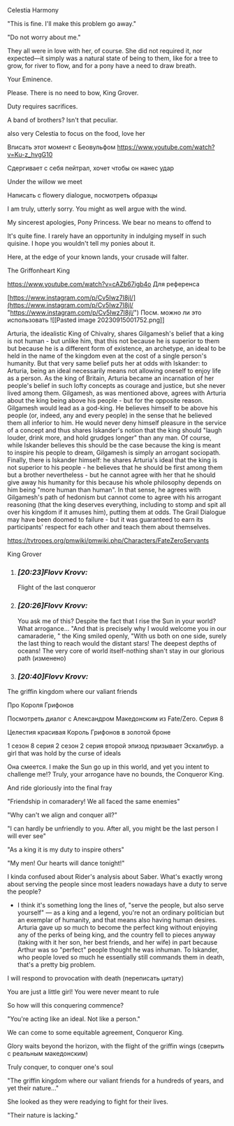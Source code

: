 Celestia Harmony

"This is fine. I'll make this problem go away."

"Do not worry about me."

They all were in love with her, of course. She did not required it, nor expected—it simply was a natural state of being to them, like for a tree to grow, for river to flow, and for a pony have a need to draw breath.



Your Eminence.

Please. There is no need to bow, King Grover.


Duty requires sacrifices.


A band of brothers? Isn't that peculiar.

also very Celestia to focus on the food, love her

Вписать этот момент с Беовульфом
https://www.youtube.com/watch?v=Ku-z_hvgG10


Сдергивает с себя пейтрал, хочет чтобы он нанес удар

Under the willow we meet

Написать с flowery dialogue, посмотреть образцы

I am truly, utterly sorry.
You might as well argue with the wind.


My sincerest apologies, Pony Princess. We bear no means to offend to 

It's quite fine. I rarely have an opportunity in indulging myself in such quisine. 
I hope you wouldn't tell my ponies about it. 



Here, at the edge of your known lands, your crusade will falter.








The Griffonheart King

https://www.youtube.com/watch?v=cAZb67igb4o
Для референса

[https://www.instagram.com/p/Cv5Iwz7I8jl/](https://www.instagram.com/p/Cv5Iwz7I8jl/ "https://www.instagram.com/p/Cv5Iwz7I8jl/")
Посм. можно ли это использовать
![[Pasted image 20230915001752.png]]

Arturia, the idealistic King of Chivalry, shares Gilgamesh's belief that a king is not human - but unlike him, that this not because he is superior to them but because he is a different form of existence, an archetype, an ideal to be held in the name of the kingdom even at the cost of a single person's humanity. But that very same belief puts her at odds with Iskander: to Arturia, being an ideal necessarily means not allowing oneself to enjoy life as a person. As the king of Britain, Arturia became an incarnation of her people's belief in such lofty concepts as courage and justice, but she never lived among them. Gilgamesh, as was mentioned above, agrees with Arturia about the king being above his people - but for the opposite reason. Gilgamesh would lead as a god-king. He believes himself to be above his people (or, indeed, any and every people) in the sense that he believed them all inferior to him. He would never deny himself pleasure in the service of a concept and thus shares Iskander's notion that the king should "laugh louder, drink more, and hold grudges longer" than any man. Of course, while Iskander believes this should be the case because the king is meant to inspire his people to dream, Gilgamesh is simply an arrogant sociopath. Finally, there is Iskander himself: he shares Arturia's ideal that the king is not superior to his people - he believes that he should be first among them but a brother nevertheless - but he cannot agree with her that he should give away his humanity for this because his whole philosophy depends on him being "more human than human". In that sense, he agrees with Gilgamesh's path of hedonism but cannot come to agree with his arrogant reasoning (that the king deserves everything, including to stomp and spit all over his kingdom if it amuses him), putting them at odds. The Grail Dialogue may have been doomed to failure - but it was guaranteed to earn its participants' respect for each other and teach them about themselves.

https://tvtropes.org/pmwiki/pmwiki.php/Characters/FateZeroServants

King Grover

1. ### _[_20:23_]_Flovv Krovv_:_ 
    
    Flight of the last conqueror
    
2. ### _[_20:26_]_Flovv Krovv_:_ 
    
    You ask me of this? Despite the fact that I rise the Sun in your world? What arrogance... "And that is precisely why I would welcome you in our camaraderie, " the King smiled openly, "With us both on one side, surely the last thing to reach would the distant stars! The deepest depths of oceans! The very core of world itself-nothing shan't stay in our glorious path (изменено)
    
3. ### _[_20:40_]_Flovv Krovv_:_ 
    

The griffin kingdom where our valiant friends

Про Короля Грифонов

Посмотреть диалог с Александром Македонским из Fate/Zero. Серия 8

Целестия красивая
Король Грифонов в золотой броне

1 сезон 8 серия
2 сезон 2 серия
второй эпизод
призывает Эскалибур. a girl that was hold by the curse of ideals


Она смеется.
I make the Sun go up in this world, and yet you intent to challenge me!? Truly, your arrogance have no bounds, the Conqueror King.


And ride gloriously into the final fray

"Friendship in comaradery! We all faced the same enemies"

"Why can't we align and conquer all?"

"I can hardly be unfriendly to you. After all, you might be the last person I will ever see"


"As a king it is my duty to inspire others"

"My men! Our hearts will dance tonight!"


I kinda confused about Rider's analysis about Saber. What's exactly wrong about serving the people since most leaders nowadays have a duty to serve the people?

- I think it's something long the lines of, "serve the people, but also serve yourself" — as a king and a legend, you're not an ordinary politician but an exemplar of humanity, and that means also having human desires. Arturia gave up so much to become the perfect king without enjoying any of the perks of being king, and the country fell to pieces anyway (taking with it her son, her best friends, and her wife) in part because Arthur was so "perfect" people thought he was inhuman. To Iskander, who people loved so much he essentially still commands them in death, that's a pretty big problem.

I will respond to provocation with death (переписать цитату)

You are just a little girl! You were never meant to rule

So how will this conquering commence? 


"You're acting like an ideal. Not like a person."


We can come to some equitable agreement, Conqueror King.

Glory waits beyond the horizon, with the flight of the griffin wings (сверить с реальным македонским)

Truly conquer, to conquer one's soul


"The griffin kingdom where our valiant friends for a hundreds of years, and yet their nature..." 

She looked as they were readying to fight for their lives.

"Their nature is lacking."

